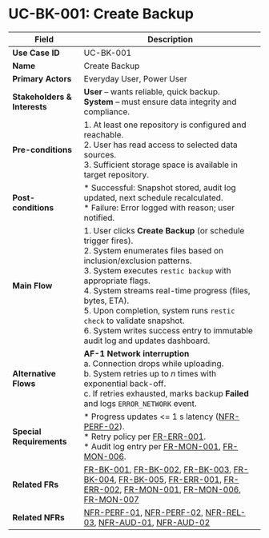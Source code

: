 # UC-BK-001: Create Backup

| Field                        | Description                                                                                                                                                                                                                                                                                                                                                                                      |
| ---------------------------- | ------------------------------------------------------------------------------------------------------------------------------------------------------------------------------------------------------------------------------------------------------------------------------------------------------------------------------------------------------------------------------------------------ |
| **Use Case ID**              | UC-BK-001                                                                                                                                                                                                                                                                                                                                                                                        |
| **Name**                     | Create Backup                                                                                                                                                                                                                                                                                                                                                                                    |
| **Primary Actors**           | Everyday User, Power User                                                                                                                                                                                                                                                                                                                                                                        |
| **Stakeholders & Interests** | **User** – wants reliable, quick backup. <br> **System** – must ensure data integrity and compliance.                                                                                                                                                                                                                                                                                                  |
| **Pre-conditions**           | 1. At least one repository is configured and reachable. <br> 2. User has read access to selected data sources. <br> 3. Sufficient storage space is available in target repository.                                                                                                                                                                                                                       |
| **Post-conditions**          | * Successful: Snapshot stored, audit log updated, next schedule recalculated. <br> * Failure: Error logged with reason; user notified.                                                                                                                                                                                                                                                               |
| **Main Flow**                | 1. User clicks **Create Backup** (or schedule trigger fires). <br> 2. System enumerates files based on inclusion/exclusion patterns. <br> 3. System executes `restic backup` with appropriate flags. <br> 4. System streams real-time progress (files, bytes, ETA). <br> 5. Upon completion, system runs `restic check` to validate snapshot. <br> 6. System writes success entry to immutable audit log and updates dashboard. |
| **Alternative Flows**        | **AF-1 Network interruption** <br> a. Connection drops while uploading. <br> b. System retries up to *n* times with exponential back-off. <br> c. If retries exhausted, marks backup **Failed** and logs `ERROR_NETWORK` event.                                                                                                                                                                              |
| **Special Requirements**     | * Progress updates <= 1 s latency ([NFR-PERF-02](3-4-1-Performance.md#nfrPerf02)). <br> * Retry policy per [FR-ERR-001](3-1-7-Error-Handling-Resource-Management.md#frErr001). <br> * Audit log entry per [FR-MON-001](3-1-6-Monitoring-Reporting.md#frMon001), [FR-MON-006](3-1-6-Monitoring-Reporting.md#frMon006).                                                                                                                                                                                                                                                                               |
| **Related FRs**              | [FR-BK-001](3-1-2-Backup-Operations.md#frBk001), [FR-BK-002](3-1-2-Backup-Operations.md#frBk002), [FR-BK-003](3-1-2-Backup-Operations.md#frBk003), [FR-BK-004](3-1-2-Backup-Operations.md#frBk004), [FR-BK-005](3-1-2-Backup-Operations.md#frBk005), [FR-ERR-001](3-1-7-Error-Handling-Resource-Management.md#frErr001), [FR-ERR-002](3-1-7-Error-Handling-Resource-Management.md#frErr002), [FR-MON-001](3-1-6-Monitoring-Reporting.md#frMon001), [FR-MON-006](3-1-6-Monitoring-Reporting.md#frMon006), [FR-MON-007](3-1-6-Monitoring-Reporting.md#frMon007)                                                                                                                                                                                                                                                                                                                                              |
| **Related NFRs**             | [NFR-PERF-01](3-4-1-Performance.md#nfrPerf01), [NFR-PERF-02](3-4-1-Performance.md#nfrPerf02), [NFR-REL-03](3-4-2-Reliability-Stability.md#nfrRel03), [NFR-AUD-01](3-4-1-Performance.md#nfrAud01), [NFR-AUD-02](3-4-1-Performance.md#nfrAud02)                                                                                                                                                                                                                                                                                                                                                        |
